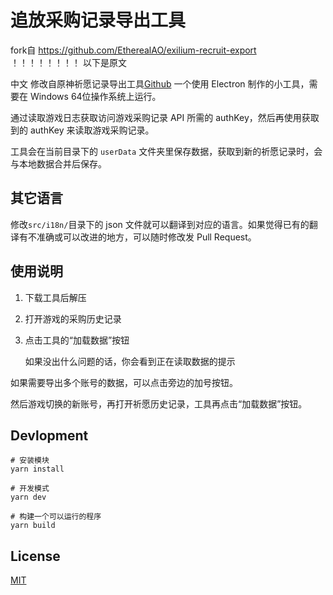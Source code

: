 # 追放采购记录导出工具

fork自 https://github.com/EtherealAO/exilium-recruit-export
！！！！！！！！
以下是原文


中文
修改自原神祈愿记录导出工具[Github](https://github.com/biuuu/genshin-wish-export)
一个使用 Electron 制作的小工具，需要在 Windows 64位操作系统上运行。

通过读取游戏日志获取访问游戏采购记录 API 所需的 authKey，然后再使用获取到的 authKey 来读取游戏采购记录。

工具会在当前目录下的 `userData` 文件夹里保存数据，获取到新的祈愿记录时，会与本地数据合并后保存。

## 其它语言

修改`src/i18n/`目录下的 json 文件就可以翻译到对应的语言。如果觉得已有的翻译有不准确或可以改进的地方，可以随时修改发 Pull Request。

## 使用说明

1. 下载工具后解压
2. 打开游戏的采购历史记录
3. 点击工具的“加载数据”按钮

   如果没出什么问题的话，你会看到正在读取数据的提示

如果需要导出多个账号的数据，可以点击旁边的加号按钮。

然后游戏切换的新账号，再打开祈愿历史记录，工具再点击“加载数据”按钮。

## Devlopment

```
# 安装模块
yarn install

# 开发模式
yarn dev

# 构建一个可以运行的程序
yarn build
```

## License

[MIT](https://github.com/EtherealAO/exilium-recruit-export/blob/main/LICENSE)
